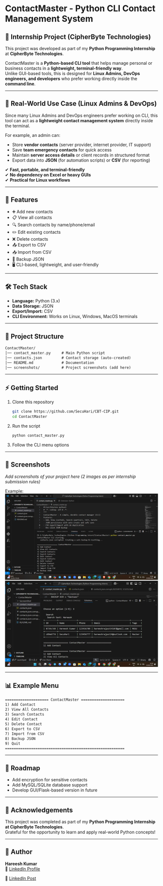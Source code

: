    # ContactMaster - Python CLI Contact Management System

   ## 📌 Internship Project (CipherByte Technologies)

   This project was developed as part of my **Python Programming Internship** at **CipherByte Technologies**.

   ContactMaster is a **Python-based CLI tool** that helps manage personal or business contacts in a **lightweight, terminal-friendly way**.  
   Unlike GUI-based tools, this is designed for **Linux Admins, DevOps engineers, and developers** who prefer working directly inside the **command line**.

   ---

   ## 🚀 Real-World Use Case (Linux Admins & DevOps)

   Since many Linux Admins and DevOps engineers prefer working on CLI, this tool can act as a **lightweight contact management system** directly inside the terminal.

   For example, an admin can:
   - Store **vendor contacts** (server provider, internet provider, IT support)
   - Save **team emergency contacts** for quick access
   - Maintain **server access details** or client records in structured format
   - Export data into **JSON** (for automation scripts) or **CSV** (for reporting)

   ✔ **Fast, portable, and terminal-friendly**  
   ✔ **No dependency on Excel or heavy GUIs**  
   ✔ **Practical for Linux workflows**  

   ---

   ## 🔑 Features

   - ➕ Add new contacts  
   - 📋 View all contacts  
   - 🔍 Search contacts by name/phone/email  
   - ✏️ Edit existing contacts  
   - ❌ Delete contacts  
   - 📤 Export to CSV  
   - 📥 Import from CSV  
   - 💾 Backup JSON  
   - 🖥 CLI-based, lightweight, and user-friendly  

   ---

   ## 🛠️ Tech Stack

   - **Language:** Python (3.x)  
   - **Data Storage:** JSON  
   - **Export/Import:** CSV  
   - **CLI Environment:** Works on Linux, Windows, MacOS terminals  

   ---

   ## 📂 Project Structure

   ```
   ContactMaster/
   │── contact_master.py     # Main Python script
   │── contacts.json         # Contact storage (auto-created)
   │── README.md             # Documentation
   │── screenshots/          # Project screenshots (add here)
   ```

   ---

   ## ⚡ Getting Started

   1. Clone this repository  
      ```bash
      git clone https://github.com/SecuHari/CBT-CIP.git
      cd ContactMaster
      ```

   2. Run the script  
      ```bash
      python contact_master.py
      ```

   3. Follow the CLI menu options

   ---

   ## 📸 Screenshots

   _Add screenshots of your project here (2 images as per internship submission rules)_  

   Example:  
   ![Screenshot 1](Secreenshot/1.png)  
   ![Screenshot 2](Secreenshot/2.png)  

   ---

   ## 📊 Example Menu

   ```
   ==================== ContactMaster ====================
   1) Add Contact
   2) View All Contacts
   3) Search Contacts
   4) Edit Contact
   5) Delete Contact
   6) Export to CSV
   7) Import from CSV
   8) Backup JSON
   9) Quit
   =======================================================
   ```

   ---

   ## 🔮 Roadmap

   - Add encryption for sensitive contacts  
   - Add MySQL/SQLite database support  
   - Develop GUI/Flask-based version in future  

   ---

   ## 🙌 Acknowledgements

   This project was completed as part of my **Python Programming Internship at CipherByte Technologies**.  
   Grateful for the opportunity to learn and apply real-world Python concepts!

   ---

   ## 👤 Author

   **Hareesh Kumar**  
   🔗 [LinkedIn Profile](https://www.linkedin.com/in/hareesh-kumar-02045a339/)  

   🔗 [LinkedIn Post](https://www.linkedin.com/posts/hareesh-kumar-02045a339_linux-administrators-linux-activity-7363476735893344256-krEz?utm_source=social_share_send&utm_medium=member_desktop_web&rcm=ACoAAFT2WJgB0rvVQURSHMziJDyJJqcaIPZiZoQ)  
     

